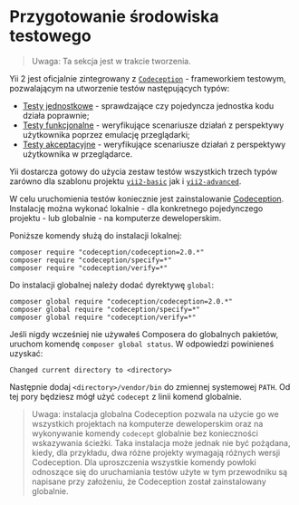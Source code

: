 Przygotowanie środowiska testowego
==================================

> Uwaga: Ta sekcja jest w trakcie tworzenia.

Yii 2 jest oficjalnie zintegrowany z [`Codeception`](https://github.com/Codeception/Codeception) - frameworkiem testowym, pozwalającym 
na utworzenie testów następujących typów:

- [Testy jednostkowe](test-unit.md) - sprawdzające czy pojedyncza jednostka kodu działa poprawnie;
- [Testy funkcjonalne](test-functional.md) - weryfikujące scenariusze działań z perspektywy użytkownika poprzez emulację przeglądarki;
- [Testy akceptacyjne](test-acceptance.md) - weryfikujące scenariusze działań z perspektywy użytkownika w przeglądarce.

Yii dostarcza gotowy do użycia zestaw testów wszystkich trzech typów zarówno dla szablonu projektu 
[`yii2-basic`](https://github.com/yiisoft/yii2-app-basic) jak i 
[`yii2-advanced`](https://github.com/yiisoft/yii2-app-advanced).

W celu uruchomienia testów koniecznie jest zainstalowanie [Codeception](https://github.com/Codeception/Codeception).
Instalację można wykonać lokalnie - dla konkretnego pojedynczego projektu - lub globalnie - na komputerze deweloperskim.

Poniższe komendy służą do instalacji lokalnej:

```
composer require "codeception/codeception=2.0.*"
composer require "codeception/specify=*"
composer require "codeception/verify=*"
```

Do instalacji globalnej należy dodać dyrektywę `global`:

```
composer global require "codeception/codeception=2.0.*"
composer global require "codeception/specify=*"
composer global require "codeception/verify=*"
```

Jeśli nigdy wcześniej nie używałeś Composera do globalnych pakietów, uruchom komendę `composer global status`. W odpowiedzi powinieneś uzyskać:

```
Changed current directory to <directory>
```

Następnie dodaj `<directory>/vendor/bin` do zmiennej systemowej `PATH`. Od tej pory będziesz mógł użyć `codecept` z linii komend globalnie.

> Uwaga: instalacja globalna Codeception pozwala na użycie go we wszystkich projektach na komputerze deweloperskim oraz na wykonywanie 
  komendy `codecept` globalnie bez konieczności wskazywania ścieżki. Taka instalacja może jednak nie być pożądana, kiedy, dla przykładu, 
  dwa różne projekty wymagają różnych wersji Codeception.
  Dla uproszczenia wszystkie komendy powłoki odnoszące się do uruchamiania testów użyte w tym przewodniku są napisane przy założeniu, że Codeception
  został zainstalowany globalnie.
